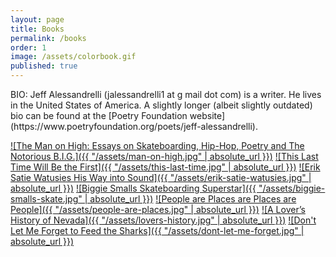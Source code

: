 ```yaml
---
layout: page
title: Books
permalink: /books
order: 1
image: /assets/colorbook.gif
published: true
---
```

<span>
  BIO: Jeff Alessandrelli (jalessandrelli1 at g mail dot com) is a writer. He lives in the United States of America. A slightly longer (albeit slightly outdated) bio can be found at the [Poetry Foundation website](https://www.poetryfoundation.org/poets/jeff-alessandrelli). </span> 

[![The Man on High: Essays on Skateboarding, Hip-Hop, Poetry and The Notorious B.I.G.]({{ "/assets/man-on-high.jpg" | absolute_url }})]()
[![This Last Time Will Be the First]({{ "/assets/this-last-time.jpg" | absolute_url }})](http://burnsidereview.org/last-time-will-first/)
[![Erik Satie Watusies His Way into Sound]({{ "/assets/erik-satie-watusies.jpg" | absolute_url }})](http://ravennapress.com/books/erik-satie-watusies-his-way-into-sound/)
[![Biggie Smalls Skateboarding Superstar]({{ "/assets/biggie-smalls-skate.jpg" | absolute_url }})](http://greyingghost.bigcartel.com/product/biggie-smalls-skateboarding-superstar-by-jeff-alessandrelli)
[![People are Places are Places are People]({{ "/assets/people-are-places.jpg" | absolute_url }})]()
[![A Lover’s History of Nevada]({{ "/assets/lovers-history.jpg" | absolute_url }})]()
[![Don't Let Me Forget to Feed the Sharks]({{ "/assets/dont-let-me-forget.jpg" | absolute_url }})]()
